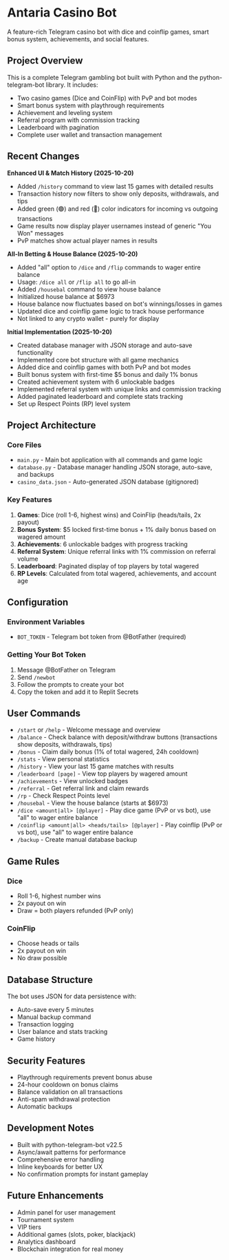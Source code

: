 # Antaria Casino Bot

A feature-rich Telegram casino bot with dice and coinflip games, smart bonus system, achievements, and social features.

## Project Overview

This is a complete Telegram gambling bot built with Python and the python-telegram-bot library. It includes:
- Two casino games (Dice and CoinFlip) with PvP and bot modes
- Smart bonus system with playthrough requirements
- Achievement and leveling system
- Referral program with commission tracking
- Leaderboard with pagination
- Complete user wallet and transaction management

## Recent Changes

**Enhanced UI & Match History (2025-10-20)**
- Added `/history` command to view last 15 games with detailed results
- Transaction history now filters to show only deposits, withdrawals, and tips
- Added green (🟢) and red (🔴) color indicators for incoming vs outgoing transactions
- Game results now display player usernames instead of generic "You Won" messages
- PvP matches show actual player names in results

**All-In Betting & House Balance (2025-10-20)**
- Added "all" option to `/dice` and `/flip` commands to wager entire balance
- Usage: `/dice all` or `/flip all` to go all-in
- Added `/housebal` command to view house balance
- Initialized house balance at $6973
- House balance now fluctuates based on bot's winnings/losses in games
- Updated dice and coinflip game logic to track house performance
- Not linked to any crypto wallet - purely for display

**Initial Implementation (2025-10-20)**
- Created database manager with JSON storage and auto-save functionality
- Implemented core bot structure with all game mechanics
- Added dice and coinflip games with both PvP and bot modes
- Built bonus system with first-time $5 bonus and daily 1% bonus
- Created achievement system with 6 unlockable badges
- Implemented referral system with unique links and commission tracking
- Added paginated leaderboard and complete stats tracking
- Set up Respect Points (RP) level system

## Project Architecture

### Core Files
- `main.py` - Main bot application with all commands and game logic
- `database.py` - Database manager handling JSON storage, auto-save, and backups
- `casino_data.json` - Auto-generated JSON database (gitignored)

### Key Features
1. **Games**: Dice (roll 1-6, highest wins) and CoinFlip (heads/tails, 2x payout)
2. **Bonus System**: $5 locked first-time bonus + 1% daily bonus based on wagered amount
3. **Achievements**: 6 unlockable badges with progress tracking
4. **Referral System**: Unique referral links with 1% commission on referral volume
5. **Leaderboard**: Paginated display of top players by total wagered
6. **RP Levels**: Calculated from total wagered, achievements, and account age

## Configuration

### Environment Variables
- `BOT_TOKEN` - Telegram bot token from @BotFather (required)

### Getting Your Bot Token
1. Message @BotFather on Telegram
2. Send `/newbot`
3. Follow the prompts to create your bot
4. Copy the token and add it to Replit Secrets

## User Commands

- `/start` or `/help` - Welcome message and overview
- `/balance` - Check balance with deposit/withdraw buttons (transactions show deposits, withdrawals, tips)
- `/bonus` - Claim daily bonus (1% of total wagered, 24h cooldown)
- `/stats` - View personal statistics
- `/history` - View your last 15 game matches with results
- `/leaderboard [page]` - View top players by wagered amount
- `/achievements` - View unlocked badges
- `/referral` - Get referral link and claim rewards
- `/rp` - Check Respect Points level
- `/housebal` - View the house balance (starts at $6973)
- `/dice <amount|all> [@player]` - Play dice game (PvP or vs bot), use "all" to wager entire balance
- `/coinflip <amount|all> <heads/tails> [@player]` - Play coinflip (PvP or vs bot), use "all" to wager entire balance
- `/backup` - Create manual database backup

## Game Rules

### Dice
- Roll 1-6, highest number wins
- 2x payout on win
- Draw = both players refunded (PvP only)

### CoinFlip
- Choose heads or tails
- 2x payout on win
- No draw possible

## Database Structure

The bot uses JSON for data persistence with:
- Auto-save every 5 minutes
- Manual backup command
- Transaction logging
- User balance and stats tracking
- Game history

## Security Features

- Playthrough requirements prevent bonus abuse
- 24-hour cooldown on bonus claims
- Balance validation on all transactions
- Anti-spam withdrawal protection
- Automatic backups

## Development Notes

- Built with python-telegram-bot v22.5
- Async/await patterns for performance
- Comprehensive error handling
- Inline keyboards for better UX
- No confirmation prompts for instant gameplay

## Future Enhancements

- Admin panel for user management
- Tournament system
- VIP tiers
- Additional games (slots, poker, blackjack)
- Analytics dashboard
- Blockchain integration for real money

